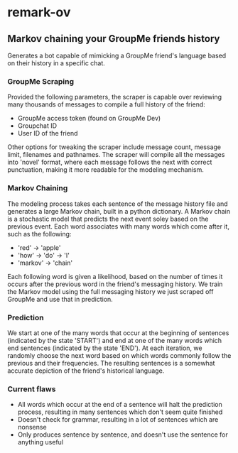 # remark-ov

## Markov chaining your GroupMe friends history

Generates a bot capable of mimicking a GroupMe friend's language based on their history in a specific chat. 

### GroupMe Scraping

Provided the following parameters, the scraper is capable over reviewing many thousands of messages to compile a full history of the friend:
- GroupMe access token (found on GroupMe Dev)
- Groupchat ID
- User ID of the friend 

Other options for tweaking the scraper include message count, message limit, filenames and pathnames. 
The scraper will compile all the messages into 'novel' format, where each message follows the next with correct punctuation, making it more readable for the modeling mechanism.

### Markov Chaining

The modeling process takes each sentence of the message history file and generates a large Markov chain, built in a python dictionary. A Markov chain is a stochastic model that predicts the next event soley based on the previous event. Each word associates with many words which come after it, such as the following:
- 'red' -> 'apple'
- 'how' -> 'do' -> 'I'
- 'markov' -> 'chain'

Each following word is given a likelihood, based on the number of times it occurs after the previous word in the friend's messaging history. 
We train the Markov model using the full messaging history we just scraped off GroupMe and use that in prediction. 

### Prediction

We start at one of the many words that occur at the beginning of sentences (indicated by the state 'START') and end at one of the many words which end sentences (indicated by the state 'END'). At each iteration, we randomly choose the next word based on which words commonly follow the previous and their frequencies. The resulting sentences is a somewhat accurate depiction of the friend's historical language.


### Current flaws
- All words which occur at the end of a sentence will halt the prediction process, resulting in many sentences which don't seem quite finished
- Doesn't check for grammar, resulting in a lot of sentences which are nonsense
- Only produces sentence by sentence, and doesn't use the sentence for anything useful
